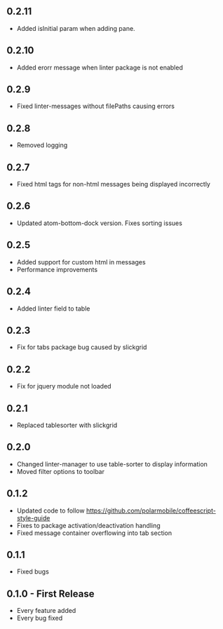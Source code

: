 ## 0.2.11
* Added isInitial param when adding pane.

## 0.2.10
* Added erorr message when linter package is not enabled

## 0.2.9
* Fixed linter-messages without filePaths causing errors

## 0.2.8
* Removed logging

## 0.2.7
* Fixed html tags for non-html messages being displayed incorrectly

## 0.2.6
* Updated atom-bottom-dock version. Fixes sorting issues

## 0.2.5
* Added support for custom html in messages
* Performance improvements

## 0.2.4
* Added linter field to table

## 0.2.3
* Fix for tabs package bug caused by slickgrid

## 0.2.2
* Fix for jquery module not loaded

## 0.2.1
* Replaced tablesorter with slickgrid

## 0.2.0
* Changed linter-manager to use table-sorter to display information
* Moved filter options to toolbar

## 0.1.2
* Updated code to follow https://github.com/polarmobile/coffeescript-style-guide
* Fixes to package activation/deactivation handling
* Fixed message container overflowing into tab section
## 0.1.1
* Fixed bugs

## 0.1.0 - First Release
* Every feature added
* Every bug fixed

